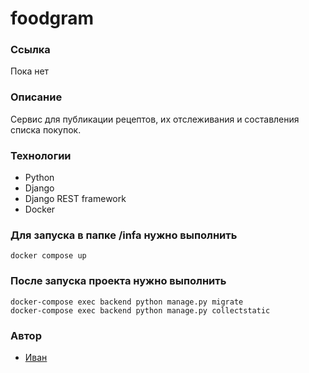 # foodgram
### Ссылка
Пока нет
### Описание
Сервис для публикации рецептов, их отслеживания и составления списка покупок. 
### Технологии
- Python
- Django
- Django REST framework
- Docker
### Для запуска в папке /infa нужно выполнить
```
docker compose up
```
### После запуска проекта нужно выполнить
```
docker-compose exec backend python manage.py migrate
docker-compose exec backend python manage.py collectstatic
```
### Автор
- [Иван](https://github.com/AkuLinker/ "GitHub аккаунт")